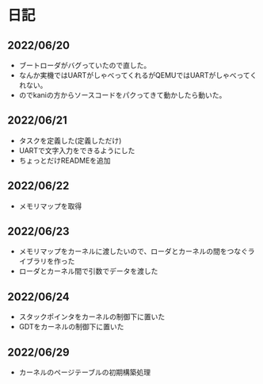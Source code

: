 # 日記

## 2022/06/20

- ブートローダがバグっていたので直した。
- なんか実機ではUARTがしゃべってくれるがQEMUではUARTがしゃべってくれない。
- のでkaniの方からソースコードをパクってきて動かしたら動いた。

## 2022/06/21

- タスクを定義した(定義しただけ)
- UARTで文字入力をできるようにした
- ちょっとだけREADMEを追加

## 2022/06/22

- メモリマップを取得

## 2022/06/23

- メモリマップをカーネルに渡したいので、ローダとカーネルの間をつなぐライブラリを作った
- ローダとカーネル間で引数でデータを渡した

## 2022/06/24

- スタックポインタをカーネルの制御下に置いた
- GDTをカーネルの制御下に置いた

## 2022/06/29

- カーネルのページテーブルの初期構築処理